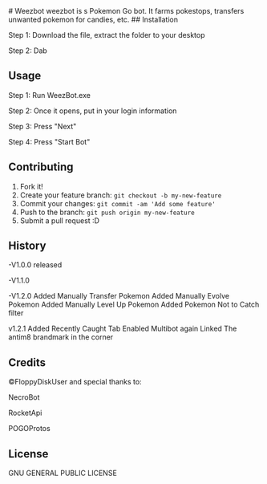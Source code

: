 <snippet>
  <content>
# Weezbot
weezbot is s Pokemon Go bot. It farms pokestops, transfers unwanted pokemon for candies, etc.
## Installation

Step 1: Download the file, extract the folder to your desktop

Step 2: Dab

## Usage


Step 1: Run WeezBot.exe

Step 2: Once it opens, put in your login information

Step 3: Press "Next"

Step 4: Press "Start Bot"

## Contributing
1. Fork it!
2. Create your feature branch: `git checkout -b my-new-feature`
3. Commit your changes: `git commit -am 'Add some feature'`
4. Push to the branch: `git push origin my-new-feature`
5. Submit a pull request :D

## History

-V1.0.0
released

-V1.1.0

-V1.2.0
Added Manually Transfer Pokemon
Added Manually Evolve Pokemon
Added Manually Level Up Pokemon
Added Pokemon Not to Catch filter

v1.2.1
Added Recently Caught Tab
Enabled Multibot again
Linked The antim8 brandmark in the corner

## Credits
©FloppyDiskUser
and special thanks to:

NecroBot

RocketApi

POGOProtos


## License
GNU GENERAL PUBLIC LICENSE
</content>

</snippet>
